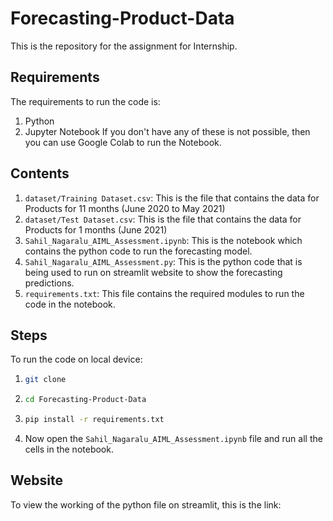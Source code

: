 # Forecasting-Product-Data
This is the repository for the assignment for Internship.
## Requirements
The requirements to run the code is:
1. Python
2. Jupyter Notebook
If you don't have any of these is not possible, then you can use Google Colab to run the Notebook.
## Contents
1. `dataset/Training Dataset.csv`: This is the file that contains the data for Products for 11 months (June 2020 to May 2021)
2. `dataset/Test Dataset.csv`: This is the file that contains the data for Products for 1 months (June 2021)
3. `Sahil_Nagaralu_AIML_Assessment.ipynb`: This is the notebook which contains the python code to run the forecasting model.
4. `Sahil_Nagaralu_AIML_Assessment.py`: This is the python code that is being used to run on streamlit website to show the forecasting predictions.
5. `requirements.txt`: This file contains the required modules to run the code in the notebook.
## Steps
To run the code on local device:
1. ```bash
   git clone
   ```
2. ```bash
   cd Forecasting-Product-Data
   ```
3. ```bash
   pip install -r requirements.txt
   ```
4. Now open the `Sahil_Nagaralu_AIML_Assessment.ipynb` file and run all the cells in the notebook.
## Website
To view the working of the python file on streamlit, this is the link: 
